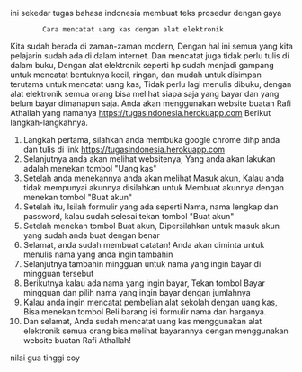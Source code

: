 ini sekedar tugas bahasa indonesia membuat teks prosedur dengan gaya

			Cara mencatat uang kas dengan alat elektronik
Kita sudah berada di zaman-zaman modern, Dengan hal ini semua yang kita pelajarin sudah ada di dalam internet.
Dan mencatat juga tidak perlu tulis di dalam buku, Dengan alat elektronik seperti hp sudah menjadi gampang untuk mencatat
bentuknya kecil, ringan, dan mudah untuk disimpan terutama untuk mencatat uang kas, Tidak perlu lagi
menulis dibuku, dengan alat elektronik semua orang bisa melihat siapa saja yang bayar dan yang belum bayar dimanapun saja.
Anda akan menggunakan website buatan Rafi Athallah yang namanya https://tugasindonesia.herokuapp.com
Berikut langkah-langkahnya.

1. Langkah pertama, silahkan anda membuka google chrome dihp anda dan tulis di link https://tugasindonesia.herokuapp.com
2. Selanjutnya anda akan melihat websitenya, Yang anda akan lakukan adalah menekan tombol "Uang kas"
3. Setelah anda menekannya anda akan melihat Masuk akun, Kalau anda tidak mempunyai akunnya disilahkan untuk Membuat akunnya dengan menekan tombol "Buat akun"
4. Setelah itu, Isilah formulir yang ada seperti Nama, nama lengkap dan password, kalau sudah selesai tekan tombol "Buat akun"
5. Setelah menekan tombol Buat akun, Dipersilahkan untuk masuk akun yang sudah anda buat dengan benar
6. Selamat, anda sudah membuat catatan! Anda akan diminta untuk menulis nama yang anda ingin tambahin
7. Selanjutnya tambahin mingguan untuk nama yang ingin bayar di mingguan tersebut
8. Berikutnya kalau ada nama yang ingin bayar, Tekan tombol Bayar mingguan dan pilih nama yang ingin bayar dengan jumlahnya
9. Kalau anda ingin mencatat pembelian alat sekolah dengan uang kas, Bisa menekan tombol Beli barang isi formulir nama dan harganya.
10. Dan selamat, Anda sudah mencatat uang kas menggunakan alat elektronik semua orang bisa melihat bayarannya dengan menggunakan website buatan Rafi Athallah!

nilai gua tinggi coy